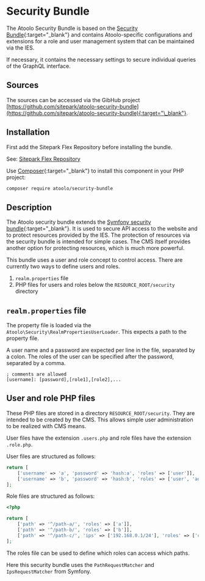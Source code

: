# Security Bundle

The Atoolo Security Bundle is based on the [Security Bundle](https://symfony.com/components/Security%20Bundle){:target="\_blank"} and contains Atoolo-specific configurations and extensions for a role and user management system that can be maintained via the IES.

If necessary, it contains the necessary settings to secure individual queries of the GraphQL interface.

## Sources

The sources can be accessed via the GibHub project [https://github.com/sitepark/atoolo-security-bundle](https://github.com/sitepark/atoolo-security-bundle){:target="\_blank"}.

## Installation

First add the Sitepark Flex Repository before installing the bundle.

See: [Sitepark Flex Repository](../symfony-flex-integration.md#sitepark-flex-repository)

Use [Composer](https://getcomposer.org/){:target="\_blank"} to install this component in your PHP project:

```sh
composer require atoolo/security-bundle
```

## Description

The Atoolo security bundle extends the [Symfony security bundle](https://symfony.com/components/Security%20Bundle){:target="\_blank"}. It is used to secure API access to the website and to protect resources provided by the IES. The protection of resources via the security bundle is intended for simple cases. The CMS itself provides another option for protecting resources, which is much more powerful.

This bundle uses a user and role concept to control access. There are currently two ways to define users and roles.

1. `realm.properties` file
2. PHP files for users and roles below the `RESOURCE_ROOT/security` directory

## `realm.properties` file

The property file is loaded via the `Atoolo\Security\RealmPropertiesUserLoader`. This expects a path to the property file.

A user name and a password are expected per line in the file, separated by a colon. The roles of the user can be specified after the password, separated by a comma.

```properties
; comments are allowed
[username]: [password],[role1],[role2],...
```

## User and role PHP files

These PHP files are stored in a directory `RESOURCE_ROOT/security`. They are intended to be created by the CMS. This allows simple user administration to be realized with CMS means.

User files have the extension `.users.php` and role files have the extension `.role.php`.

User files are structured as follows:

```php
return [
    ['username' => 'a', 'password' => 'hash:a', 'roles' => ['user']],
    ['username' => 'b', 'password' => 'hash:b', 'roles' => ['user', 'admin']],
];
```

Role files are structured as follows:

```php
<?php

return [
    ['path' => '^/path-a/', 'roles' => ['a']],
    ['path' => '^/path-b/', 'roles' => ['b']],
    ['path' => '^/path-c/', 'ips' => ['192.168.0.1/24'], 'roles' => ['c']]
];
```

The roles file can be used to define which roles can access which paths.

Here this security bundle uses the `PathRequestMatcher` and `IpsRequestMatcher` from Symfony.
